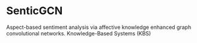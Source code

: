 # SenticGCN
Aspect-based sentiment analysis via affective knowledge enhanced graph convolutional networks. Knowledge-Based Systems (KBS)
